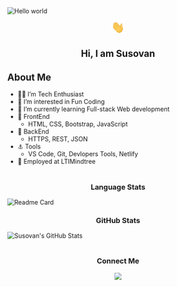 <img src="https://www.liveprompter.com/wp-content/uploads/2017/09/hello-world-banner.jpg" alt="Hello world">

<p align="center"><img src="https://raw.githubusercontent.com/parth-27/parth-27/master/Hi.gif" width="30px" style="align: center;"></p>
<h2 align="center">Hi, I am Susovan</h2>

## About Me

- 🧑‍💻 I’m Tech Enthusiast
- 👀 I’m interested in Fun Coding 
- 🌱 I’m currently learning Full-stack Web development
- 🔰 FrontEnd
  -  HTML, CSS, Bootstrap, JavaScript
- 🔰 BackEnd
  -  HTTPS, REST, JSON
- ⚓ Tools
  -  VS Code, Git, Devlopers Tools, Netlify
- 🏢 Employed at LTIMindtree

#

<h3 align="center">Language Stats</h3>

![Readme Card](https://github-readme-stats.vercel.app/api/top-langs/?username=susovan777&layout=compact)

<h3 align="center">GitHub Stats</h3>

<!-- ![Susovan's GitHub Stats](https://github-readme-stats.vercel.app/api?username=susovan777) -->

![Susovan's GitHub Stats](https://github-readme-stats.vercel.app/api?username=susovan777\&rank_icon=github\&show_icons=true&hide=contribs,prs&cache_seconds=86400&theme=aura)

#

<h3 align="center">Connect Me</h3>
<p align="center">
<a href="https://www.linkedin.com/in/susovan-sahoo777/"><img src="https://img.shields.io/badge/linkedin-%230077B5.svg?&style=for-the-badge&logo=linkedin&logoColor=white"/></a>

<br>

<!-- <p align="center"> 
  <img src="https://komarev.com/ghpvc/?username=susovan777&&style=flat-square" />
</p> -->

<!---
susovan777/susovan777 is a ✨ special ✨ repository because its `README.md` (this file) appears on your GitHub profile.
You can click the Preview link to take a look at your changes.
--->
